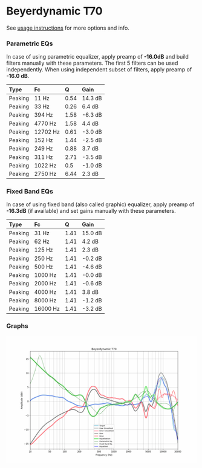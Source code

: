 # Beyerdynamic T70
See [usage instructions](https://github.com/jaakkopasanen/AutoEq#usage) for more options and info.

### Parametric EQs
In case of using parametric equalizer, apply preamp of **-16.0dB** and build filters manually
with these parameters. The first 5 filters can be used independently.
When using independent subset of filters, apply preamp of **-16.0 dB**.

| Type    | Fc       |    Q | Gain    |
|:--------|:---------|:-----|:--------|
| Peaking | 11 Hz    | 0.54 | 14.3 dB |
| Peaking | 33 Hz    | 0.26 | 6.4 dB  |
| Peaking | 394 Hz   | 1.58 | -6.3 dB |
| Peaking | 4770 Hz  | 1.58 | 4.4 dB  |
| Peaking | 12702 Hz | 0.61 | -3.0 dB |
| Peaking | 152 Hz   | 1.44 | -2.5 dB |
| Peaking | 249 Hz   | 0.88 | 3.7 dB  |
| Peaking | 311 Hz   | 2.71 | -3.5 dB |
| Peaking | 1022 Hz  | 0.5  | -1.0 dB |
| Peaking | 2750 Hz  | 6.44 | 2.3 dB  |

### Fixed Band EQs
In case of using fixed band (also called graphic) equalizer, apply preamp of **-16.3dB**
(if available) and set gains manually with these parameters.

| Type    | Fc       |    Q | Gain    |
|:--------|:---------|:-----|:--------|
| Peaking | 31 Hz    | 1.41 | 15.0 dB |
| Peaking | 62 Hz    | 1.41 | 4.2 dB  |
| Peaking | 125 Hz   | 1.41 | 2.3 dB  |
| Peaking | 250 Hz   | 1.41 | -0.2 dB |
| Peaking | 500 Hz   | 1.41 | -4.6 dB |
| Peaking | 1000 Hz  | 1.41 | -0.0 dB |
| Peaking | 2000 Hz  | 1.41 | -0.6 dB |
| Peaking | 4000 Hz  | 1.41 | 3.8 dB  |
| Peaking | 8000 Hz  | 1.41 | -1.2 dB |
| Peaking | 16000 Hz | 1.41 | -3.2 dB |

### Graphs
![](./Beyerdynamic%20T70.png)